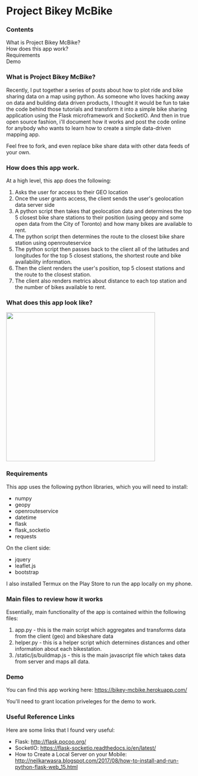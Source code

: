 # Project Bikey McBike

### Contents
What is Project Bikey McBike?<br/>
How does this app work?<br/>
Requirements<br/>
Demo<br/>


### What is Project Bikey McBike?

Recently, I put together a series of posts about how to plot ride and bike sharing data on a map using python. As someone who loves hacking away on data and building data driven products, I thought it would be fun to take the code behind those tutorials and transform it into a simple bike sharing application using the Flask microframework and SocketIO. And then in true open source fashion, i'll document how it works and post the code online for anybody who wants to learn how to create a simple data-driven mapping app. 

Feel free to fork, and even replace bike share data with other data feeds of your own. 
<br/>

### How does this app work. 

At a high level, this app does the following:

1. Asks the user for access to their GEO location
2. Once the user grants access, the client sends the user's geolocation data server side 
3. A python script then takes that geolocation data and determines the top 5 closest bike share stations to their position (using geopy and some open data from the City of Toronto) and how many bikes are available to rent.
4. The python script then determines the route to the closest bike share station using openrouteservice
5. The python script then passes back to the client all of the latitudes and longitudes for the top 5 closest stations, the shortest route and bike availability information. 
6. Then the client renders the user's position, top 5 closest stations and the route to the closest station. 
7. The client also renders metrics about distance to each top station and the number of bikes available to rent.


### What does this app look like?

<img src="https://raw.githubusercontent.com/garethcull/project_bikey_mcbike/master/static/img/bikey_mcbike_screenshot.png" width="400" />

### Requirements

This app uses the following python libraries, which you will need to install:

- numpy
- geopy
- openrouteservice
- datetime
- flask
- flask_socketio
- requests

On the client side:

- jquery
- leaflet.js
- bootstrap

I also installed Termux on the Play Store to run the app locally on my phone.


### Main files to review how it works

Essentially, main functionality of the app is contained within the following files:

1. app.py - this is the main script which aggregates and transforms data from the client (geo) and bikeshare data
2. helper.py - this is a helper script which determines distances and other information about each bikestation.
3. /static/js/buildmap.js - this is the main javascript file which takes data from server and maps all data. 


### Demo

You can find this app working here:
https://bikey-mcbike.herokuapp.com/

You'll need to grant location priveleges for the demo to work.

### Useful Reference Links

Here are some links that I found very useful:

- Flask: http://flask.pocoo.org/
- SocketIO: https://flask-socketio.readthedocs.io/en/latest/
- How to Create a Local Server on your Mobile: http://neilkarwasra.blogspot.com/2017/08/how-to-install-and-run-python-flask-web_15.html








